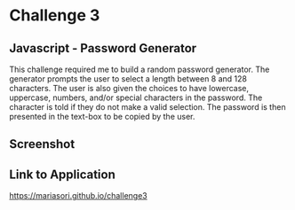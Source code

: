 # Challenge 3

## Javascript - Password Generator

This challenge required me to build a random password generator.  The generator prompts the user to select a length between 8 and 128 characters.  The user is also given the choices to have lowercase, uppercase, numbers, and/or special characters in the password.  The character is told if they do not make a valid selection.  The password is then presented in the text-box to be copied by the user.

## Screenshot

## Link to Application

https://mariasori.github.io/challenge3